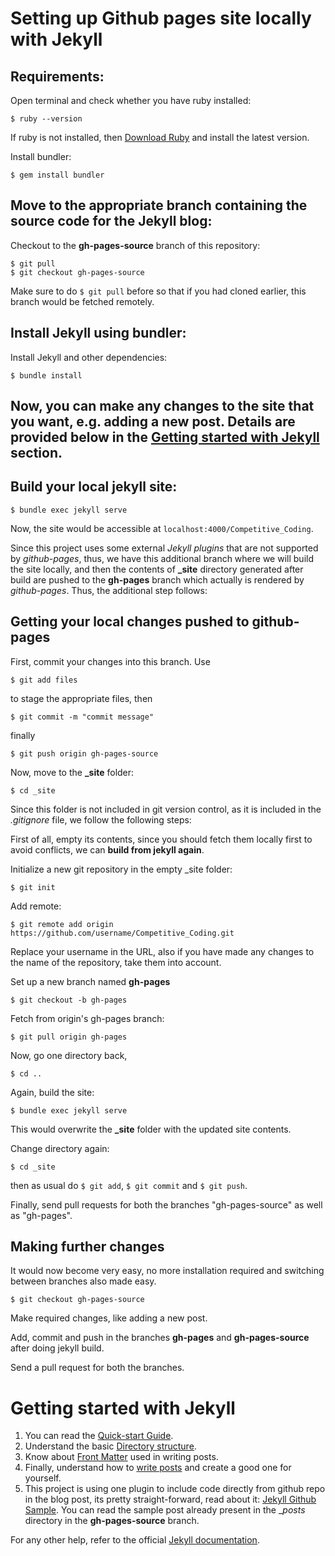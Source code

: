 # Setting up Github pages site locally with Jekyll

## Requirements:

Open terminal and check whether you have ruby installed:

    $ ruby --version

If ruby is not installed, then [Download Ruby](https://www.ruby-lang.org/en/downloads/)
and install the latest version.

Install bundler:

    $ gem install bundler

## Move to the appropriate branch containing the source code for the Jekyll blog:

Checkout to the **gh-pages-source** branch of this repository:

    $ git pull
    $ git checkout gh-pages-source

Make sure to do `$ git pull` before so that if you had cloned earlier, this branch would be fetched remotely.

## Install Jekyll using bundler:

Install Jekyll and other dependencies:

    $ bundle install

## Now, you can make any changes to the site that you want, e.g. adding a new post. Details are provided below in the [Getting started with Jekyll](#getting-started-with-jekyll) section.

## Build your local jekyll site:

    $ bundle exec jekyll serve

Now, the site would be accessible at `localhost:4000/Competitive_Coding`.

Since this project uses some external _Jekyll plugins_ that are not supported by _github-pages_, thus, we have this additional branch where we will build the site locally, and then the contents of **_site** directory generated after build are pushed to the **gh-pages** branch which actually is rendered by _github-pages_. Thus, the additional step follows:

## Getting your local changes pushed to github-pages
First, commit your changes into this branch. Use

    $ git add files

to stage the appropriate files, then

    $ git commit -m "commit message"

finally

    $ git push origin gh-pages-source

Now, move to the **_site** folder:

    $ cd _site

Since this folder is not included in git version control, as it is included in the *.gitignore* file, we follow the following steps:

First of all, empty its contents, since you should fetch them locally first to avoid conflicts, we can **build from jekyll again**.

Initialize a new git repository in the empty _site folder:

    $ git init

Add remote:

    $ git remote add origin https://github.com/username/Competitive_Coding.git

Replace your username in the URL, also if you have made any changes to the name of the repository, take them into account.

Set up a new branch named **gh-pages**

    $ git checkout -b gh-pages

Fetch from origin's gh-pages branch:

    $ git pull origin gh-pages

Now, go one directory back,

    $ cd ..

Again, build the site:

    $ bundle exec jekyll serve

This would overwrite the **_site** folder with the updated site contents.

Change directory again:

    $ cd _site

then as usual do `$ git add`, `$ git commit` and `$ git push`.

Finally, send pull requests for both the branches "gh-pages-source" as well as "gh-pages".

## Making further changes
It would now become very easy, no more installation required and switching between branches also made easy.

    $ git checkout gh-pages-source

Make required changes, like adding a new post.

Add, commit and push in the branches **gh-pages** and **gh-pages-source** after doing jekyll build.

Send a pull request for both the branches.

# Getting started with Jekyll
1. You can read the [Quick-start Guide](https://jekyllrb.com/docs/quickstart/).
2. Understand the basic [Directory structure](https://jekyllrb.com/docs/structure/).
3. Know about [Front Matter](https://jekyllrb.com/docs/frontmatter/) used in writing posts.
4. Finally, understand how to [write posts](https://jekyllrb.com/docs/posts/) and create a good one for yourself.
5. This project is using one plugin to include code directly from github repo in the blog post, its pretty straight-forward, read about it: [Jekyll Github Sample](https://github.com/bwillis/jekyll-github-sample/). You can read the sample post already present in the __posts_ directory in the **gh-pages-source** branch.

For any other help, refer to the official [Jekyll documentation](https://jekyllrb.com/docs/home/).
